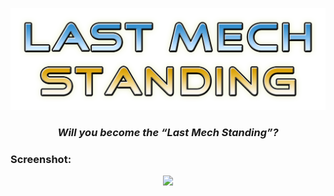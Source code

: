 <p align="center">
  <img src="./readme/trailer_finish.png"/>
</p>

<h3 align="center" style="font-style: italic">Will you become the “Last Mech Standing”?</h3>

<h3>Screenshot:</h3>
<p align="center">
  <img src="./readme/screenshot-LastMechStanding.png"/>
</p>